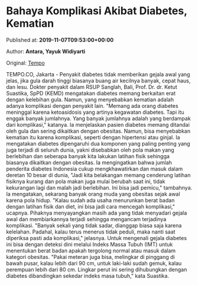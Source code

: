 
# Bahaya Komplikasi Akibat Diabetes, Kematian

Published at: **2019-11-07T09:53:00+00:00**

Author: **Antara, Yayuk Widiyarti**

Original: [Tempo](https://gaya.tempo.co/read/1269529/bahaya-komplikasi-akibat-diabetes-kematian)

TEMPO.CO, Jakarta - Penyakit diabetes tidak memberikan gejala awal yang jelas, jika gula darah tinggi biasanya buang air kecilnya banyak, cepat haus, dan lesu. Dokter penyakit dalam RSUP Sanglah, Bali, Prof. Dr. dr. Ketut Suastika, SpPD (KEMD) mengatakan diabetes memang berkaitan erat dengan kelebihan gula. Namun, yang menyebabkan kematian adalah adanya komplikasi dengan penyakit lain.
"Memang ada orang diabetes meninggal karena ketoasidosis yang artinya kegawatan diabetes. Tapi itu enggak banyak jumlahnya. Yang banyak jumlahnya adalah yang berdampak dari komplikasi," katanya.
Ia menjelaskan pasien diabetes memang ditandai oleh gula dan sering dikaitkan dengan obesitas. Namun, bisa menyebabkan kematian itu karena komplikasi, seperti dengan hipertensi atau ginjal. Ia mengatakan diabetes dipengaruhi dua komponen yang paling penting yang juga terjadi di seluruh dunia, yakni disebabkan oleh pola makan yang berlebihan dan seberapa banyak kita lakukan latihan fisik sehingga biasanya dikaitkan dengan obesitas.
Ia mengingatkan bahwa jumlah penderita diabetes Indonesia cukup mengkhawatirkan dan masuk dalam deretan 10 besar di dunia,
"Jadi kita belakangan memang cenderung latihan fisiknya kurang dan pola makan juga mulai berubah saat ini, tidak kekurangan lagi dan malah jadi berlebihan. Ini bisa jadi pemicu," tambahnya.
Ia mengatakan, sekarang banyak orang muda yang obesitas sejak awal karena pola hidup. "Kalau sudah ada usaha menurunkan berat badan dengan latihan fisik dan diet, ini bisa jadi cara mencegah komplikasi," ucapnya.
Pihaknya menyayangkan masih ada yang tidak menyadari gejala awal dan membiarkannya terjadi sehingga mengancam terjadinya komplikasi.
"Banyak sekali yang tidak sadar, dianggap biasa saja karena kelelahan. Padahal, kalau terus menerus tidak peduli, maka nanti saat diperiksa pasti ada komplikasi," jelasnya.
Untuk mengenali gejala diabetes ini bisa dengan deteksi dini melalui Indeks Massa Tubuh (IMT) untuk menentukan berat badan apakah tergolong normal atau masuk dalam kategori obesitas.
"Pakai meteran juga bisa, melingkar di pinggang di bawah pusar, kalau lebih dari 90 cm, untuk laki-laki sudah gemuk, kalau perempuan lebih dari 80 cm. Lingkar perut ini sering dihubungkan dengan diabetes dibandingkan sekedar indeks masa tubuh," kata Suastika.
